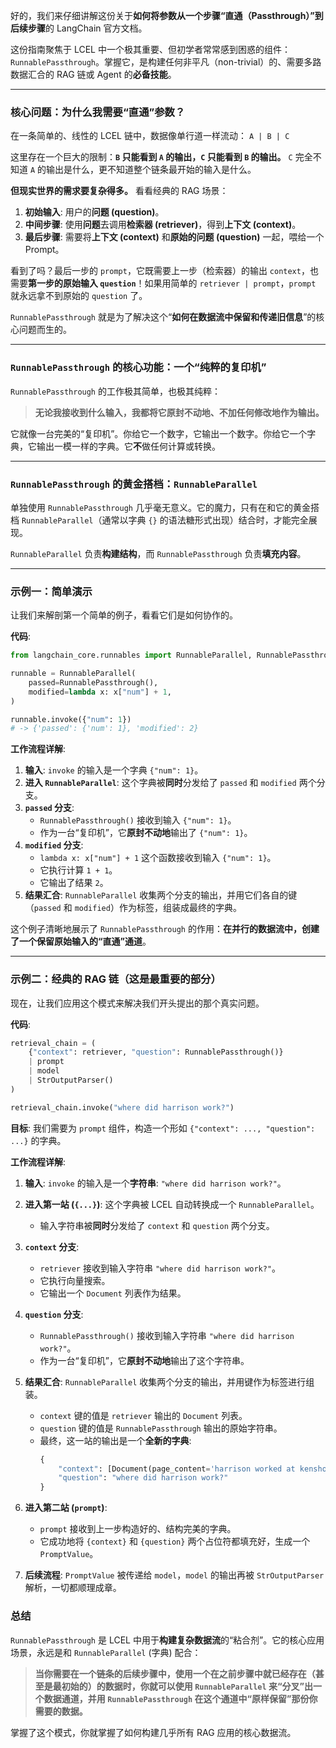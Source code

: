 好的，我们来仔细讲解这份关于**如何将参数从一个步骤“直通（Passthrough）”到后续步骤**的 LangChain 官方文档。

这份指南聚焦于 LCEL 中一个极其重要、但初学者常常感到困惑的组件：`RunnablePassthrough`。掌握它，是构建任何非平凡（non-trivial）的、需要多路数据汇合的 RAG 链或 Agent 的**必备技能**。

---

### 核心问题：为什么我需要“直通”参数？

在一条简单的、线性的 LCEL 链中，数据像单行道一样流动：
`A | B | C`

这里存在一个巨大的限制：**`B` 只能看到 `A` 的输出，`C` 只能看到 `B` 的输出。** `C` 完全不知道 `A` 的输出是什么，更不知道整个链条最开始的输入是什么。

**但现实世界的需求要复杂得多。** 看看经典的 RAG 场景：
1.  **初始输入**: 用户的**问题 (question)**。
2.  **中间步骤**: 使用**问题**去调用**检索器 (retriever)**，得到**上下文 (context)**。
3.  **最后步骤**: 需要将**上下文 (context)** 和**原始的问题 (question)** 一起，喂给一个 Prompt。

看到了吗？最后一步的 `prompt`，它既需要上一步（检索器）的输出 `context`，也需要**第一步的原始输入 `question`**！如果用简单的 `retriever | prompt`，`prompt` 就永远拿不到原始的 `question` 了。

`RunnablePassthrough` 就是为了解决这个“**如何在数据流中保留和传递旧信息**”的核心问题而生的。

---

### `RunnablePassthrough` 的核心功能：一个“纯粹的复印机”

`RunnablePassthrough` 的工作极其简单，也极其纯粹：
> **无论我接收到什么输入，我都将它原封不动地、不加任何修改地作为输出。**

它就像一台完美的“复印机”。你给它一个数字，它输出一个数字。你给它一个字典，它输出一模一样的字典。它**不**做任何计算或转换。

---

### `RunnablePassthrough` 的黄金搭档：`RunnableParallel`

单独使用 `RunnablePassthrough` 几乎毫无意义。它的魔力，只有在和它的黄金搭档 `RunnableParallel`（通常以字典 `{}` 的语法糖形式出现）结合时，才能完全展现。

`RunnableParallel` 负责**构建结构**，而 `RunnablePassthrough` 负责**填充内容**。

---

### 示例一：简单演示

让我们来解剖第一个简单的例子，看看它们是如何协作的。

**代码**:
```python
from langchain_core.runnables import RunnableParallel, RunnablePassthrough

runnable = RunnableParallel(
    passed=RunnablePassthrough(),
    modified=lambda x: x["num"] + 1,
)

runnable.invoke({"num": 1})
# -> {'passed': {'num': 1}, 'modified': 2}
```

**工作流程详解**:
1.  **输入**: `invoke` 的输入是一个字典 `{"num": 1}`。
2.  **进入 `RunnableParallel`**: 这个字典被**同时**分发给了 `passed` 和 `modified` 两个分支。
3.  **`passed` 分支**:
    *   `RunnablePassthrough()` 接收到输入 `{"num": 1}`。
    *   作为一台“复印机”，它**原封不动地**输出了 `{"num": 1}`。
4.  **`modified` 分支**:
    *   `lambda x: x["num"] + 1` 这个函数接收到输入 `{"num": 1}`。
    *   它执行计算 `1 + 1`。
    *   它输出了结果 `2`。
5.  **结果汇合**: `RunnableParallel` 收集两个分支的输出，并用它们各自的键（`passed` 和 `modified`）作为标签，组装成最终的字典。

这个例子清晰地展示了 `RunnablePassthrough` 的作用：**在并行的数据流中，创建了一个保留原始输入的“直通”通道**。

---

### 示例二：经典的 RAG 链（这是最重要的部分）

现在，让我们应用这个模式来解决我们开头提出的那个真实问题。

**代码**:
```python
retrieval_chain = (
    {"context": retriever, "question": RunnablePassthrough()}
    | prompt
    | model
    | StrOutputParser()
)

retrieval_chain.invoke("where did harrison work?")
```

**目标**: 我们需要为 `prompt` 组件，构造一个形如 `{"context": ..., "question": ...}` 的字典。

**工作流程详解**:
1.  **输入**: `invoke` 的输入是一个**字符串**: `"where did harrison work?"`。

2.  **进入第一站 (`{...}`)**: 这个字典被 LCEL 自动转换成一个 `RunnableParallel`。
    *   输入字符串被**同时**分发给了 `context` 和 `question` 两个分支。

3.  **`context` 分支**:
    *   `retriever` 接收到输入字符串 `"where did harrison work?"`。
    *   它执行向量搜索。
    *   它输出一个 `Document` 列表作为结果。

4.  **`question` 分支**:
    *   `RunnablePassthrough()` 接收到输入字符串 `"where did harrison work?"`。
    *   作为一台“复印机”，它**原封不动地**输出了这个字符串。

5.  **结果汇合**: `RunnableParallel` 收集两个分支的输出，并用键作为标签进行组装。
    *   `context` 键的值是 `retriever` 输出的 `Document` 列表。
    *   `question` 键的值是 `RunnablePassthrough` 输出的原始字符串。
    *   最终，这一站的输出是一个**全新的字典**:
        ```python
        {
            "context": [Document(page_content='harrison worked at kensho')],
            "question": "where did harrison work?"
        }
        ```

6.  **进入第二站 (`prompt`)**:
    *   `prompt` 接收到上一步构造好的、结构完美的字典。
    *   它成功地将 `{context}` 和 `{question}` 两个占位符都填充好，生成一个 `PromptValue`。

7.  **后续流程**: `PromptValue` 被传递给 `model`，`model` 的输出再被 `StrOutputParser` 解析，一切都顺理成章。

### 总结

`RunnablePassthrough` 是 LCEL 中用于**构建复杂数据流**的“粘合剂”。它的核心应用场景，永远是和 `RunnableParallel` (字典) 配合：

> **当你需要在一个链条的后续步骤中，使用一个在之前步骤中就已经存在（甚至是最初始的）的数据时，你就可以使用 `RunnableParallel` 来“分叉”出一个数据通道，并用 `RunnablePassthrough` 在这个通道中“原样保留”那份你需要的数据。**

掌握了这个模式，你就掌握了如何构建几乎所有 RAG 应用的核心数据流。
